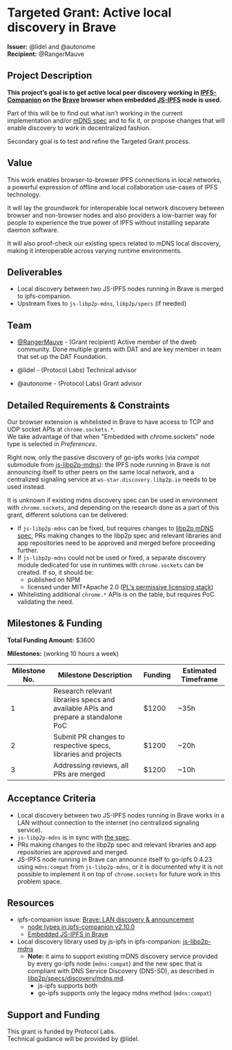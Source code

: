 # Targeted Grant: Active local discovery in Brave

**Issuer:** @lidel and @autonome  
**Recipient:** @RangerMauve

## Project Description

<!-- Please fill in details about what you're trying to build. What is the purpose/context? What are the high-level requirements?

This section should be 2-3 paragraphs long. -->

**This project’s goal is to get active local peer discovery working in [IPFS-Companion](https://github.com/ipfs/ipfs-companion) on the [Brave](https://brave.com/) browser when embedded [JS-IPFS](https://github.com/ipfs/js-ipfs) node is used.**

Part of this will be to find out what isn’t working in the current implementation and/or [mDNS spec](https://github.com/libp2p/specs/blob/master/discovery/mdns.md) and to fix it, or propose changes that will enable discovery to work in decentralized fashion.

Secondary goal is to test and refine the Targeted Grant process.

## Value

<!-- Please describe why the work that will come out of this Targeted Grant is valuable for the IPFS ecosystem. -->

This work enables browser-to-browser IPFS connections in local networks, a powerful expression of offline and local collaboration use-cases of IPFS technology.

It will lay the groundwork for interoperable local network discovery between browser and non-browser nodes and also providers a low-barrier way for people to experience the true power of IPFS without installing separate daemon software.

It will also proof-check our existing specs related to mDNS local discovery, making it interoperable across varying runtime environments.

## Deliverables

<!-- What are you expecting the proposer to deliver at the completion of this project?-->

- Local discovery between two JS-IPFS nodes running in Brave is merged to ipfs-companion.
- Upstream fixes to `js-libp2p-mdns`, `libp2p/specs` (if needed)

## Team

<!-- List the skills and experience you are looking for. Teams with this background might be a better fit for this project.-->

- [@RangerMauve](https://github.com/RangerMauve) - (Grant recipient) Active member of the dweb community.
   Done multiple grants with DAT and are key member in team that set up the DAT Foundation.

- @lidel - (Protocol Labs) Technical advisor

- @autonome - (Protocol Labs) Grant advisor

## Detailed Requirements & Constraints
<!-- You can use this section to detail requirements that the deliverables must include.

Also include any relevant constraints that the implementer should be aware of before beginning this project.-->

Our browser extension is whitelisted in Brave to have access to TCP and UDP socket APIs at `chrome.sockets.*`.  
We take advantage of that when "Embedded with chrome.sockets" node type is selected in *Preferences*.

Right now, only the passive discovery of go-ipfs works (via _compat_ submodule from [js-libp2p-mdns](https://github.com/libp2p/js-libp2p-mdns)):  the IPFS node running in Brave is not announcing itself to other peers on the same local network, and a centralized signaling service at `ws-star.discovery.libp2p.io` needs to be used instead.


It is unknown if existing mdns discovery spec can be used in environment with `chrome.sockets`, and depending on the research done as a part of this grant, different solutions can be delivered:

- If `js-libp2p-mdns` can be fixed, but requires changes to [libp2p mDNS spec](https://github.com/libp2p/specs/blob/master/discovery/mdns.md), PRs making changes to the libp2p spec and relevant libraries and app repositories need to be approved and merged before proceeding further.
- If `js-libp2p-mdns` could not be used or fixed, a separate discovery module dedicated for use in runtimes with `chrome.sockets` can be created. If so, it should be:
    -  published on NPM
    -  licensed under MIT+Apache 2.0 ([PL's permissive licensing stack](https://protocol.ai/blog/announcing-the-permissive-license-stack/))
- Whitelisting additional `chrome.*` APIs is on the table, but requires PoC validating the need.

## Milestones & Funding

**Total Funding Amount:**  $3600 <!-- List the total proposed funding amount (currently in USD, eventually can be a distribution between USD/FIL)-->

**Milestones:** (working 10 hours a week)<!-- Make sure that the values in the Funding column add up to the Total Funding Amount listed above.-->

| Milestone No. | Milestone Description | Funding | Estimated Timeframe |
| --- | --- | --- | --- |
| 1 | Research relevant libraries specs and available APIs and prepare a standalone PoC | $1200 | ~35h  |
| 2 | Submit PR changes to respective specs, libraries and projects | $1200 | ~20h |
| 3 | Addressing reviews, all PRs are merged | $1200 | ~10h |



## Acceptance Criteria

<!-- What are the acceptance criteria for each milestone and for the final deliverables? These should be as objective as possible. They will be used to determine whether or not a grantee will receive payment for work completed for a milestone. -->

- Local discovery between two JS-IPFS nodes running in Brave works in a LAN without connection to the internet (no centralized signaling service).
- `js-libp2p-mdns` is in sync with [the spec](https://github.com/libp2p/specs/blob/master/discovery/mdns.md).
- PRs making changes to the libp2p spec and relevant libraries and app repositories are approved and merged.
- JS-IPFS node running in Brave can announce itself to go-ipfs 0.4.23 using `mdns:compat` from `js-libp2p-mdns`, or it is documented why it is not possible to implement it on top of `chrome.sockets` for future work in this problem space.

## Resources

<!-- Link any resources that might be helpful for an implementer who is working on this project.-->


- ipfs-companion issue: [Brave: LAN discovery & announcement](https://github.com/ipfs-shipyard/ipfs-companion/issues/758)
    - [node types in ipfs-companion v2.10.0](https://github.com/ipfs-shipyard/ipfs-companion/blob/v2.10.0/docs/node-types.md)
    - [ Embedded JS-IPFS in Brave](https://github.com/ipfs-shipyard/ipfs-companion/issues/716)
- Local discovery library used by js-ipfs in ipfs-companion: [js-libp2p-mdns](https://github.com/libp2p/js-libp2p-mdns)
  - **Note:** it aims to support existing mDNS discovery service provided by every go-ipfs node (`mdns:compat`) and the new spec that is compliant with  DNS Service Discovery (DNS-SD), as described in  [libp2p/specs/discovery/mdns.md](https://github.com/libp2p/specs/blob/master/discovery/mdns.md).
      - js-ipfs supports both
      - go-ipfs supports only the legacy mdns method (`mdns:compat`)

## Support and Funding

<!-- Who is backing this project? How will they pay the implementers? If you have not already added your information to [FUNDING](../FUNDING.md), you can do so now and link it here. Include a legal entity name if possible.

Any other organizations that choose to add their support to this Targeted Grant will do so in this section.
-->

This grant is funded by Protocol Labs.  
Technical guidance will be provided by @lidel.
